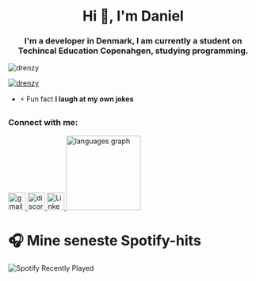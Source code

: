 <h1 align="center">Hi 👋, I'm Daniel</h1>
<h3 align="center">I'm a developer in Denmark, I am currently a student on Techincal Education Copenahgen, studying programming.</h3>

<p align="left"> <img src="https://komarev.com/ghpvc/?username=drenzy&label=Profile%20views&color=0e75b6&style=flat" alt="drenzy" /> </p>

<p align="left"> <a href="https://github.com/ryo-ma/github-profile-trophy"><img src="https://github-profile-trophy.vercel.app/?username=drenzy" alt="drenzy" /></a> </p>

- ⚡ Fun fact **I laugh at my own jokes**

<h3 align="left">Connect with me:</h3>
<a href="mailto:dnhartwich@gmail.com">
  <img
    src="https://img.shields.io/static/v1?message=Gmail&logo=gmail&label=&color=D14836&logoColor=white&labelColor=&style=for-the-badge"
   alt="gmail logo"
    height="35"
  />
</a>

<a href="https://discord.com/users/209628368772136961">
  <img
    src="https://img.shields.io/static/v1?message=Discord&logo=discord&label=&color=7289DA&logoColor=white&labelColor=&style=for-the-badge"
    alt="discord logo"
    height="35"
  />
</a>

<a href="https://linkedin.com/in/daniel-nikolaj-hartwich-b502a4255" target="_blank" rel="noopener noreferrer">
  <img
    src="https://img.shields.io/static/v1?message=LinkedIn&logo=linkedin&label=&color=0077B5&logoColor=white&labelColor=&style=for-the-badge"
    alt="LinkedIn"
    height="35"
  />
</a>

<img src="https://github-readme-stats.vercel.app/api/top-langs?username=drenzy&locale=en&hide_title=false&layout=compact&card_width=320&langs_count=5&theme=dracula&hide_border=false" height="150" alt="languages graph"  />




# 🎧 Mine seneste Spotify-hits

![Spotify Recently Played](https://spotify-recently-played-readme.vercel.app/api?user=demoliziandan&count=8&width=500&unique=true)


